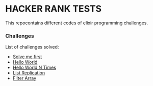 # HACKER RANK TESTS

This repocontains different codes of elixir programming challenges.

### Challenges

List of challenges solved:

- [Solve me first](./1_solve_me_first/README.md)
- [Hello World](./2_hello_world/README.md)
- [Hello World N Times](./3_hellor_world_n_times/README.md)
- [List Replication](./4_list_replication/README.md)
- [Filter Array](./5_filter_array/README.md)
